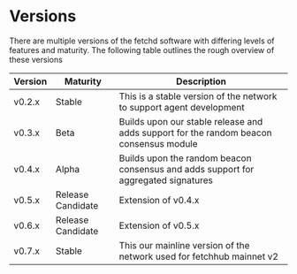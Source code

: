 # Versions

There are multiple versions of the fetchd software with differing levels of features and maturity. The following table outlines the rough overview of these versions

| Version      | Maturity          | Description                                                                             |
| ------------ | ----------------- | --------------------------------------------------------------------------------------- |
| v0.2.x       | Stable            | This is a stable version of the network to support agent development                    |
| v0.3.x       | Beta              | Builds upon our stable release and adds support for the random beacon consensus module  |
| v0.4.x       | Alpha             | Builds upon the random beacon consensus and adds support for aggregated signatures      |
| v0.5.x       | Release Candidate | Extension of v0.4.x                                                                     |
| v0.6.x       | Release Candidate | Extension of v0.5.x                                                                     |
| v0.7.x       | Stable            | This our mainline version of the network used for fetchhub mainnet v2                   |
